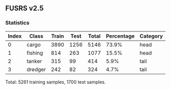 ## FUSRS v2.5

### Statistics

| Index | Class   | Train | Test | Total | Percentage | Category |
|-------|---------|-------|------|-------|------------|----------|
| 0     | cargo   | 3890  | 1256 | 5146  | 73.9%      | head     |
| 1     | fishing | 814   | 263  | 1077  | 15.5%      | head     |
| 2     | tanker  | 315   | 99   | 414   | 5.9%       | tail     |
| 3     | dredger | 242   | 82   | 324   | 4.7%       | tail     |

Total: 5261 training samples, 1700 test samples.